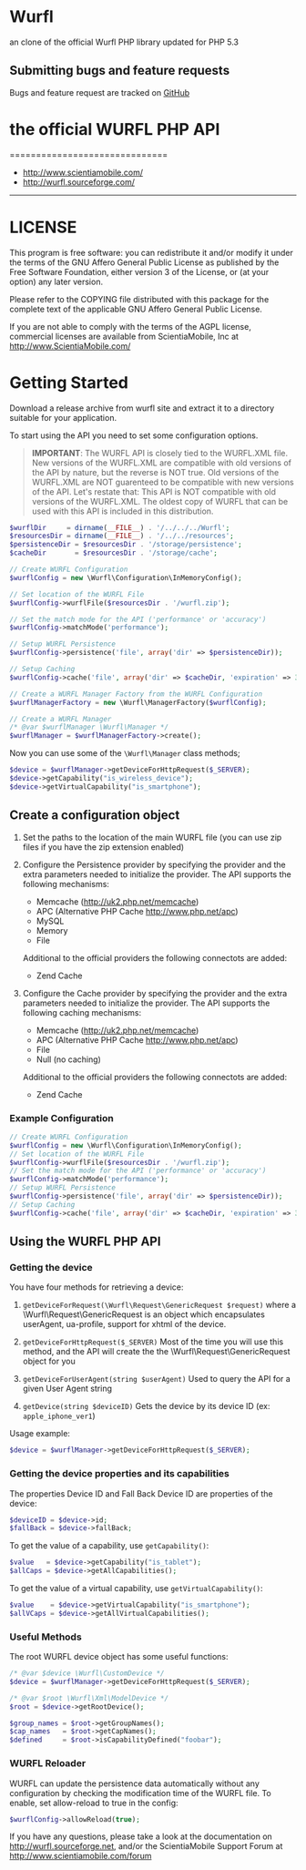 Wurfl
=====

an clone of the official Wurfl PHP library updated for PHP 5.3

Submitting bugs and feature requests
------------------------------------

Bugs and feature request are tracked on [GitHub](https://github.com/mimmi20/Wurfl/issues)

# the official WURFL PHP API #
==============================

- http://www.scientiamobile.com/
- http://wurfl.sourceforge.com/

----------

# LICENSE #
This program is free software: you can redistribute it and/or modify it under
the terms of the GNU Affero General Public License as published by the Free
Software Foundation, either version 3 of the License, or (at your option) any
later version.

Please refer to the COPYING file distributed with this package for the
complete text of the applicable GNU Affero General Public License.

If you are not able to comply with the terms of the AGPL license, commercial
licenses are available from ScientiaMobile, Inc at http://www.ScientiaMobile.com/

# Getting Started #
Download a release archive from wurfl site and extract it to a directory 
suitable for your application.

To start using the API you need to set some configuration options.

> __IMPORTANT__: The WURFL API is closely tied to the WURFL.XML file.  New versions of the WURFL.XML are compatible with old versions of the API by nature, but the reverse is NOT true.  Old versions of the WURFL.XML are NOT guarenteed to be compatible with new versions of the API.  Let's restate that: This API is NOT compatible with old versions of the WURFL.XML.  The oldest copy of WURFL that can be used with this API is included in this distribution.

```php
$wurflDir     = dirname(__FILE__) . '/../../../Wurfl';
$resourcesDir = dirname(__FILE__) . '/../../resources';
$persistenceDir = $resourcesDir . '/storage/persistence';
$cacheDir       = $resourcesDir . '/storage/cache';

// Create WURFL Configuration
$wurflConfig = new \Wurfl\Configuration\InMemoryConfig();

// Set location of the WURFL File
$wurflConfig->wurflFile($resourcesDir . '/wurfl.zip');

// Set the match mode for the API ('performance' or 'accuracy')
$wurflConfig->matchMode('performance');

// Setup WURFL Persistence
$wurflConfig->persistence('file', array('dir' => $persistenceDir));

// Setup Caching
$wurflConfig->cache('file', array('dir' => $cacheDir, 'expiration' => 36000));

// Create a WURFL Manager Factory from the WURFL Configuration
$wurflManagerFactory = new \Wurfl\ManagerFactory($wurflConfig);

// Create a WURFL Manager
/* @var $wurflManager \Wurfl\Manager */
$wurflManager = $wurflManagerFactory->create();
```

Now you can use some of the `\Wurfl\Manager` class methods;

```php
$device = $wurflManager->getDeviceForHttpRequest($_SERVER);
$device->getCapability("is_wireless_device");
$device->getVirtualCapability("is_smartphone");
```

## Create a configuration object ##

1. Set the paths to the location of the main WURFL file
    (you can use zip files if you have the zip extension enabled)

2. Configure the Persistence provider by specifying the provider
	and the extra parameters needed to initialize the provider.
	The API supports the following mechanisms:
	- Memcache (http://uk2.php.net/memcache)
	- APC (Alternative PHP Cache http://www.php.net/apc)
	- MySQL
	- Memory
	- File
    
    Additional to the official providers the following connectots are added:
    - Zend Cache

3. Configure the Cache provider by specifying the provider 
	and the extra parameters needed to initialize the provider.
	The API supports the following caching mechanisms:
	- Memcache (http://uk2.php.net/memcache)
	- APC (Alternative PHP Cache http://www.php.net/apc)
	- File
	- Null (no caching)
    
    Additional to the official providers the following connectots are added:
    - Zend Cache

### Example Configuration ###
```php
// Create WURFL Configuration
$wurflConfig = new \Wurfl\Configuration\InMemoryConfig();
// Set location of the WURFL File
$wurflConfig->wurflFile($resourcesDir . '/wurfl.zip');
// Set the match mode for the API ('performance' or 'accuracy')
$wurflConfig->matchMode('performance');
// Setup WURFL Persistence
$wurflConfig->persistence('file', array('dir' => $persistenceDir));
// Setup Caching
$wurflConfig->cache('file', array('dir' => $cacheDir, 'expiration' => 36000));
```

## Using the WURFL PHP API ##

### Getting the device ###

You have four methods for retrieving a device:

1. `getDeviceForRequest(\Wurfl\Request\GenericRequest $request)`
	where a \Wurfl\Request\GenericRequest is an object which encapsulates
	userAgent, ua-profile, support for xhtml of the device.

2. `getDeviceForHttpRequest($_SERVER)`
	Most of the time you will use this method, and the API will create the
	the \Wurfl\Request\GenericRequest object for you

3. `getDeviceForUserAgent(string $userAgent)`
    Used to query the API for a given User Agent string

4. `getDevice(string $deviceID)`
    Gets the device by its device ID (ex: `apple_iphone_ver1`)
	
Usage example:
```php
$device = $wurflManager->getDeviceForHttpRequest($_SERVER);
```

### Getting the device properties and its capabilities ###

The properties Device ID and Fall Back Device ID are properties of the device:

```php
$deviceID = $device->id;
$fallBack = $device->fallBack;
```

To get the value of a capability, use `getCapability()`:

```php
$value   = $device->getCapability("is_tablet");
$allCaps = $device->getAllCapabilities();
```

To get the value of a virtual capability, use `getVirtualCapability()`:

```php
$value    = $device->getVirtualCapability("is_smartphone");
$allVCaps = $device->getAllVirtualCapabilities();
```

### Useful Methods ###
The root WURFL device object has some useful functions:

```php
/* @var $device \Wurfl\CustomDevice */
$device = $wurflManager->getDeviceForHttpRequest($_SERVER);

/* @var $root \Wurfl\Xml\ModelDevice */
$root = $device->getRootDevice();

$group_names = $root->getGroupNames();
$cap_names   = $root->getCapNames();
$defined     = $root->isCapabilityDefined("foobar");
```


### WURFL Reloader ###
WURFL can update the persistence data automatically without any configuration
by checking the modification time of the WURFL file.  To enable, set 
allow-reload to true in the config:

```php
$wurflConfig->allowReload(true);
```

If you have any questions, please take a look at the documentation on http://wurfl.sourceforge.net,
and/or the ScientiaMobile Support Forum at http://www.scientiamobile.com/forum



